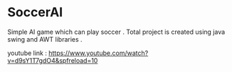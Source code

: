 # SoccerAI
Simple AI game which can play soccer . Total project is created using java swing and AWT libraries .

youtube link : https://www.youtube.com/watch?v=d9sY1T7gdO4&spfreload=10
